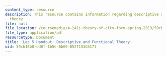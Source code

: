 ```yaml
---
content_type: resource
description: This resource contains information regarding descriptive and functional
  theory.
file: null
file_location: /coursemedia/4-241j-theory-of-city-form-spring-2013/59cb16b0ed0f1b5e6b600527153d4171_MIT4_241JS13_handout5.pdf
file_type: application/pdf
resourcetype: Document
title: 'Lec 5 Handout: Descriptive and Functional Theory'
uid: 59cb16b0-ed0f-1b5e-6b60-0527153d4171
---
```

